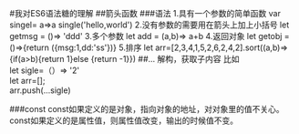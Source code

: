 #我对ES6语法糖的理解
##箭头函数
###语法
1.具有一个参数的简单函数
var singel= a=>a
single('hello,world')
2.没有参数的需要用在箭头上加上小括号
let getmsg = ()=> 'ddd'
3.多个参数
let add = (a,b)=> a+b
4.返回对象
let getobj = ()=>{return ({msg:1,dd:'ss'})}
5.排序
let arr=[2,3,4,1,5,2,6,2,4,2].sort((a,b)=>{if(a>b){return 1}else {return -1}})
##...
解构，获取子内容
比如  
let sigle=（）=> '2'  
let arr=[];  
arr.push(...sigle)

###const
const如果定义的是对象，指向对象的地址，对对象里的值不关心。  
const如果定义的是属性值，则属性值改变，输出的时候值不变。
